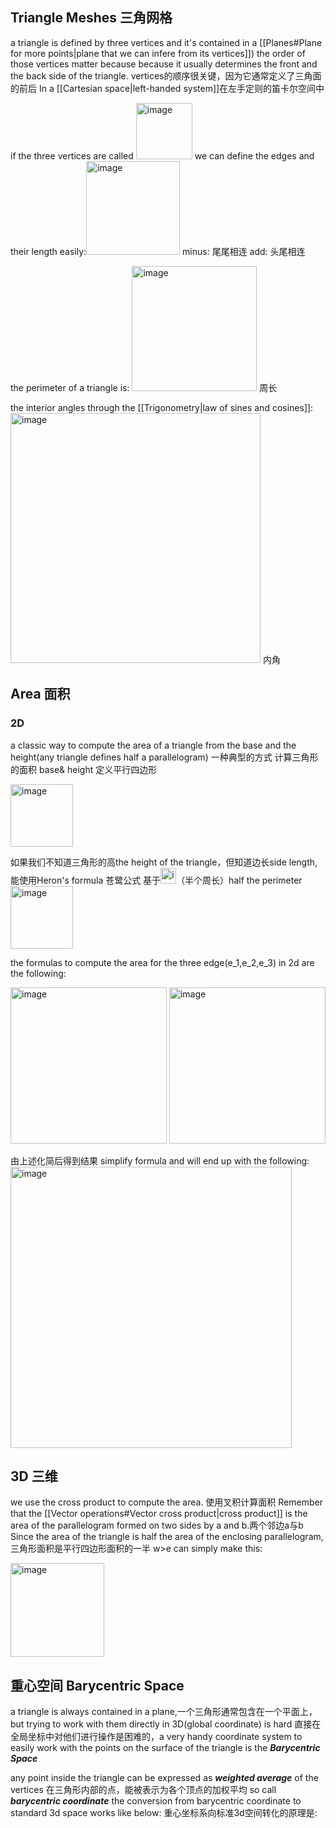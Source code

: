 ## **Triangle Meshes** 三角网格
a triangle is defined by three vertices and it's contained in a [[Planes#Plane for more points|plane that we can infere from its vertices]]) the order of those vertices matter because because it usually determines the front and the back side of the triangle. vertices的顺序很关键，因为它通常定义了三角面的前后 In a [[Cartesian space|left-handed system]]在左手定则的笛卡尔空间中

if the three vertices are called <img width="90" alt="image" src="https://user-images.githubusercontent.com/31954987/228116552-88c82bae-c53c-4301-b333-89414b92ab9e.png"> we can define the edges and their length easily:<img width="150" alt="image" src="https://user-images.githubusercontent.com/31954987/228119410-a2e3cc37-e9c0-4ef5-b451-456489937025.png">
minus: 尾尾相连
add: 头尾相连

the perimeter of a triangle is: <img width="200" alt="image" src="https://user-images.githubusercontent.com/31954987/228120996-35fd34fd-e270-4c58-8286-67d2f14e8f90.png"> 周长

the interior angles through the [[Trigonometry|law of sines and cosines]]: <img width="400" alt="image" src="https://user-images.githubusercontent.com/31954987/228121742-5ddbf7b4-16eb-4862-b31e-3bf8b99d21bc.png"> 内角

## **Area** 面积
### **2D**

a classic way to compute the area of a triangle from the base and the height(any triangle defines half a parallelogram) 一种典型的方式 计算三角形的面积 base& height 定义平行四边形

<img width="100" alt="image" src="https://user-images.githubusercontent.com/31954987/228130265-da0f2d5a-9841-461f-87dd-d4f80e882dfe.png">

如果我们不知道三角形的高the height of the triangle，但知道边长side length, 能使用Heron's formula 苍鹭公式
基于<img width="25" alt="image" src="https://user-images.githubusercontent.com/31954987/228131049-9403b1c1-e31e-4a6f-85e0-1cd23fc355c8.png">（半个周长）half the perimeter
<img width="100" alt="image" src="https://user-images.githubusercontent.com/31954987/228131202-3f51f131-6a6c-4f6a-b54c-df0e5fea7a80.png">

the formulas to compute the area for the three edge(e_1,e_2,e_3) in 2d are the following:

<img width="250" alt="image" src="https://user-images.githubusercontent.com/31954987/228286908-557626ed-2b1b-4f8a-a48f-d973c44e4a0d.png">

<img width="250" alt="image" src="https://user-images.githubusercontent.com/31954987/228287426-6b43cf25-d01b-460b-94ca-0f5e9de19f0c.png">

由上述化简后得到结果 simplify formula and will end up with the following:
<img width="450" alt="image" src="https://user-images.githubusercontent.com/31954987/228288117-0628324e-5940-4aa0-acb2-3e485c2244ad.png">


## **3D** 三维
we use the cross product to compute the area. 使用叉积计算面积 Remember that the [[Vector operations#Vector cross product|cross product]] is the area of the parallelogram formed on two sides by a and b.两个邻边a与b Since the area of the triangle is half the area of the enclosing parallelogram,三角形面积是平行四边形面积的一半 w>e can simply make this:

<img width="150" alt="image" src="https://user-images.githubusercontent.com/31954987/228141302-bd81c066-758f-45fd-8f4a-1e85f66a3a4a.png">

## 重心空间 Barycentric Space
a triangle is always contained in a plane,一个三角形通常包含在一个平面上，but trying to work with them directly in 3D(global coordinate) is hard 直接在全局坐标中对他们进行操作是困难的，a very handy coordinate system to easily work with the points on the surface of the triangle is the ***Barycentric Space*** 

any point inside the triangle can be expressed as ***weighted average*** of the vertices 在三角形内部的点，能被表示为各个顶点的加权平均 so call ***barycentric coordinate*** the conversion from barycentric coordinate to standard 3d space works like below: 重心坐标系向标准3d空间转化的原理是:


